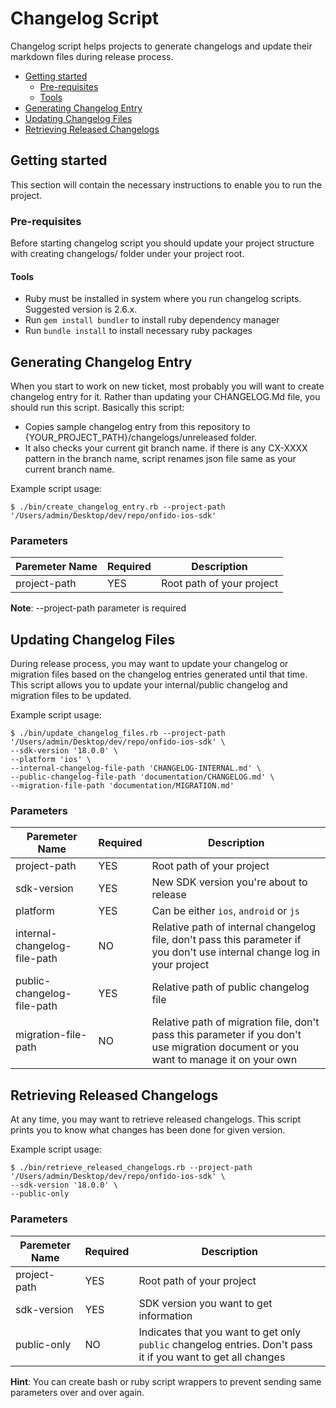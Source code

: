 # Changelog Script

Changelog script helps projects to generate changelogs and update their markdown files during release process.

- [Getting started](#getting-started)
  - [Pre-requisites](#pre-requisites)
  - [Tools](#tools)
- [Generating Changelog Entry](#generating-changelog-entry)
- [Updating Changelog Files](#updating-changelog-files)
- [Retrieving Released Changelogs](#retrieving-released-changelogs)

## Getting started

This section will contain the necessary instructions to enable you to run the project.

### Pre-requisites

Before starting changelog script you should update your project structure with creating changelogs/ folder under your project root.

#### Tools

- Ruby must be installed in system where you run changelog scripts. Suggested version is 2.6.x.
- Run `gem install bundler` to install ruby dependency manager
- Run `bundle install` to install necessary ruby packages

## Generating Changelog Entry

When you start to work on new ticket, most probably you will want to create changelog entry for it. Rather than updating your CHANGELOG.Md file, you should run this script. Basically this script:
- Copies sample changelog entry from this repository to {YOUR_PROJECT_PATH}/changelogs/unreleased folder.
- It also checks your current git branch name. if there is any CX-XXXX pattern in the branch name, script renames json file same as your current branch name.

Example script usage:

```shell
$ ./bin/create_changelog_entry.rb --project-path '/Users/admin/Desktop/dev/repo/onfido-ios-sdk'
```
### Parameters

| Paremeter Name | Required          | Description                           |
|--------------------------------|---------------|----------------------------------|
| project-path                       | YES | Root path of your project                            |

**Note**: --project-path parameter is required

## Updating Changelog Files

During release process, you may want to update your changelog or migration files based on the changelog entries generated until that time. This script allows you to update your internal/public changelog and migration files to be updated.

Example script usage:

```shell
$ ./bin/update_changelog_files.rb --project-path '/Users/admin/Desktop/dev/repo/onfido-ios-sdk' \
--sdk-version '18.0.0' \
--platform 'ios' \
--internal-changelog-file-path 'CHANGELOG-INTERNAL.md' \
--public-changelog-file-path 'documentation/CHANGELOG.md' \
--migration-file-path 'documentation/MIGRATION.md'
```

### Parameters

| Paremeter Name | Required          | Description                           |
|--------------------------------|---------------|----------------------------------|
| project-path                       | YES | Root path of your project            
| sdk-version                 | YES| New SDK version you're about to release |
|platform           | YES | Can be either `ios`, `android` or `js`  |
| internal-changelog-file-path                | NO | Relative path of internal changelog file, don't pass this parameter if you don't use internal change log  in your project                            |
| public-changelog-file-path                           | YES | Relative path of public changelog file                              |
| migration-file-path                     | NO | Relative path of migration file, don't pass this parameter if you don't use migration document or you want to manage it on your own |

## Retrieving Released Changelogs

At any time, you may want to retrieve released changelogs. This script prints you to know what changes has been done for given version.

Example script usage:

```shell
$ ./bin/retrieve_released_changelogs.rb --project-path '/Users/admin/Desktop/dev/repo/onfido-ios-sdk' \
--sdk-version '18.0.0' \
--public-only
```

### Parameters

| Paremeter Name | Required          | Description                           |
|--------------------------------|---------------|----------------------------------|
| project-path                       | YES | Root path of your project            
| sdk-version                 | YES|  SDK version you want to get information |
| public-only                     | NO | Indicates that you want to get only `public` changelog entries. Don't pass it if you want to get all changes|


**Hint**: You can create bash or ruby script wrappers to prevent sending same parameters over and over again.
